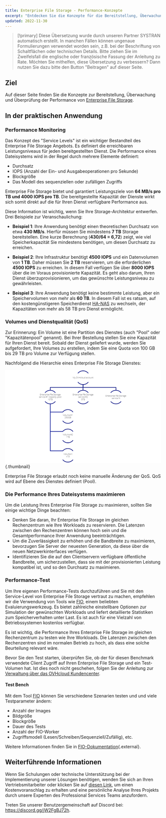 ```yaml
---
title: Enterprise File Storage - Performance-Konzepte
excerpt: "Entdecken Sie die Konzepte für die Bereitstellung, Überwachung und den Performance-Test von Enterprise File Storage"
updated: 2022-11-30
---
```


> [!primary]
> Diese Übersetzung wurde durch unseren Partner SYSTRAN automatisch erstellt. In manchen Fällen können ungenaue Formulierungen verwendet worden sein, z.B. bei der Beschriftung von Schaltflächen oder technischen Details. Bitte ziehen Sie im Zweifelsfall die englische oder französische Fassung der Anleitung zu Rate. Möchten Sie mithelfen, diese Übersetzung zu verbessern? Dann nutzen Sie dazu bitte den Button "Beitragen" auf dieser Seite.
>

## Ziel

Auf dieser Seite finden Sie die Konzepte zur Bereitstellung, Überwachung und Überprüfung der Performance von [Enterprise File Storage](https://www.ovhcloud.com/de/storage-solutions/enterprise-file-storage/).

## In der praktischen Anwendung

### Performance Monitoring

Das Konzept des "Service Levels" ist ein wichtiger Bestandteil des Enterprise File Storage Angebots. Es definiert die erreichbaren Leistungsniveaus für jeden bereitgestellten Dienst. Die Performance eines Dateisystems wird in der Regel durch mehrere Elemente definiert: 

- Durchsatz 
- IOPS (Anzahl der Ein- und Ausgabeoperationen pro Sekunde)
- Blockgröße
- Das Modell des sequenziellen oder zufälligen Zugriffs

Enterprise File Storage bietet und garantiert Leistungsziele von **64 MB/s pro TB und 4000 IOPS pro TB**. Die bereitgestellte Kapazität der Dienste wirkt sich somit direkt auf die für Ihren Dienst verfügbare Performance aus.

Diese Information ist wichtig, wenn Sie Ihre Storage-Architektur entwerfen. Drei Beispiele zur Veranschaulichung:

- **Beispiel 1**: Ihre Anwendung benötigt einen theoretischen Durchsatz von etwa **430 MB/s**. Hierfür müssen Sie mindestens **7 TB** Storage bereitstellen. Eine kurze Berechnung (**430/64 = 6,72**) zeigt, wie viel Speicherkapazität Sie mindestens benötigen, um diesen Durchsatz zu erreichen.

- **Beispiel 2**: Ihre Infrastruktur benötigt **4500 IOPS** und ein Datenvolumen von **1 TB**. Daher müssen Sie **2 TB** reservieren, um die erforderlichen **4500 IOPS**  zu erreichen. In diesem Fall verfügen Sie über **8000 IOPS** über die im Voraus provisionierte Kapazität. Es geht also darum, Ihren Dienst überzuprovisionieren, um das gewünschte Leistungsniveau zu gewährleisten.

- **Beispiel 3**: Ihre Anwendung benötigt keine bestimmte Leistung, aber ein Speichervolumen von mehr als **60 TB**. In diesem Fall ist es ratsam, auf den kostengünstigeren Speicherdienst [HA-NAS](https://www.ovhcloud.com/de/storage-solutions/nas-ha/) zu wechseln, der Kapazitäten von mehr als 58 TB pro Dienst ermöglicht.

### Volumes und Dienstqualität (QoS)

Zur Erinnerung: Ein Volume ist eine Partition des Dienstes (auch "Pool" oder "Kapazitätenpool" genannt). Bei Ihrer Bestellung stellen Sie eine Kapazität für Ihren Dienst bereit. Sobald der Dienst geliefert wurde, werden Sie aufgefordert, Ihre Volumes zu erstellen, indem Sie eine Quota von 100 GB bis 29 TB pro Volume zur Verfügung stellen. 

Nachfolgend die Hierarchie eines Enterprise File Storage Dienstes:

![Enterprise File Storage Perf 1](images/Netapp_Hierarchie_2.png){.thumbnail}

Enterprise File Storage erlaubt noch keine manuelle Änderung der QoS. QoS wird auf Ebene des Dienstes definiert (Pool).

### Die Performance Ihres Dateisystems maximieren

Um die Leistung Ihres Enterprise File Storage zu maximieren, sollten Sie einige wichtige Dinge beachten:

- Denken Sie daran, Ihr Enterprise File Storage im gleichen Rechenzentrum wie Ihre Workloads zu reservieren. Die Latenzen zwischen den Rechenzentren können hoch sein und die Gesamtperformance Ihrer Anwendung beeinträchtigen.
- Um die Zuverlässigkeit zu erhöhen und die Bandbreite zu maximieren, bevorzugen Sie Server der neuesten Generation, da diese über die neuen Netzwerkinterfaces verfügen.
- Identifizieren Sie die auf den Clientservern verfügbare öffentliche Bandbreite, um sicherzustellen, dass sie mit der provisionierten Leistung kompatibel ist, und so den Durchsatz zu maximieren.

### Performance-Test

Um Ihre eigenen Performance-Tests durchzuführen und Sie mit den Service-Level von Enterprise File Storage vertraut zu machen, empfehlen wir die Verwendung von Tools wie [FIO](https://github.com/axboe/fio), einem beliebten Evaluierungswerkzeug. Es bietet zahlreiche einstellbare Optionen zur Simulation der gewünschten Workloads und liefert detaillierte Statistiken zum Speicherverhalten unter Last. Es ist auch für eine Vielzahl von Betriebssystemen kostenlos verfügbar.

Es ist wichtig, die Performance Ihres Enterprise File Storage im gleichen Rechenzentrum zu testen wie Ihre Workloads. Die Latenzen zwischen den Rechenzentren sind im normalen Betrieb zu hoch, als dass eine solche Beurteilung relevant wäre.

Bevor Sie den Test starten, überprüfen Sie, ob der für diesen Benchmark verwendete Client Zugriff auf Ihren Enterprise File Storage und ein Test-Volumen hat. Ist dies noch nicht geschehen, folgen Sie der Anleitung zur [Verwaltung über das OVHcloud Kundencenter](/pages/storage_and_backup/file_storage/enterprise_file_storage/netapp_control_panel).

#### Test Bench

Mit dem Tool [FIO](https://github.com/axboe/fio) können Sie verschiedene Szenarien testen und und viele Testparameter ändern:

- Anzahl der Images 
- Bildgröße
- Blockgröße
- Dauer des Tests
- Anzahl der FIO-Worker
- Zugriffsmodell (Lesen/Schreiben/Sequenziell/Zufällig), etc.

Weitere Informationen finden Sie in [FIO-Dokumentation](https://fio.readthedocs.io/en/latest/index.html){.external}.

## Weiterführende Informationen

Wenn Sie Schulungen oder technische Unterstützung bei der Implementierung unserer Lösungen benötigen, wenden Sie sich an Ihren Vertriebsmitarbeiter oder klicken Sie auf [diesen Link](https://www.ovhcloud.com/de/professional-services/), um einen Kostenvoranschlag zu erhalten und eine persönliche Analyse Ihres Projekts durch unsere Experten des Professional Services Teams anzufordern.

Treten Sie unserer Benutzergemeinschaft auf Discord bei: <https://discord.gg/jW2FgBJ72h>.
